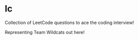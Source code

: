 # lc

Collection of LeetCode questions to ace the coding interview! 


Representing Team Wildcats out here!
